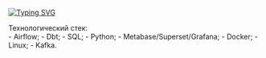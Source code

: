 [![Typing SVG](https://readme-typing-svg.herokuapp.com?font=Catamaran&weight=800&size=35&duration=5005&pause=1&color=BE3FF7&center=%D0%B8%D1%81%D1%82%D0%B8%D0%BD%D0%BD%D1%8B%D0%B9&vCenter=%D0%9B%D0%9E%D0%96%D0%AC&repeat=%D0%B8%D1%81%D1%82%D0%B8%D0%BD%D0%BD%D1%8B%D0%B9&random=%D0%9B%D0%9E%D0%96%D0%AC&width=435&lines=Hello+world!+)](https://git.io/typing-svg)


Технологический стек:  
	- Airflow;
 	- Dbt;
  	- SQL;
   	- Python;
	- Metabase/Superset/Grafana;
 	- Docker;
  	- Linux;
  	- Kafka.


